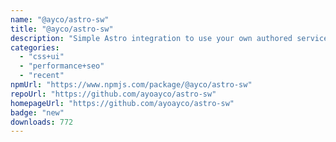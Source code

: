 ```yaml
---
name: "@ayco/astro-sw"
title: "@ayco/astro-sw"
description: "Simple Astro integration to use your own authored service-worker"
categories:
  - "css+ui"
  - "performance+seo"
  - "recent"
npmUrl: "https://www.npmjs.com/package/@ayco/astro-sw"
repoUrl: "https://github.com/ayoayco/astro-sw"
homepageUrl: "https://github.com/ayoayco/astro-sw"
badge: "new"
downloads: 772
---
```

